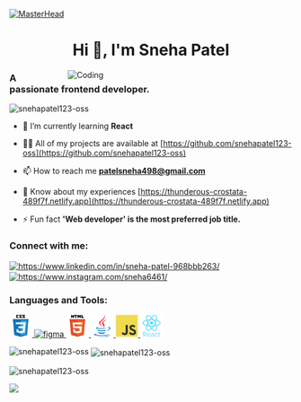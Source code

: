 [![MasterHead](https://camo.githubusercontent.com/5dc6ee33381917e41fc9c4951799268998f11a9b864399bf79a0842e4f9b194d/68747470733a2f2f692e696d6775722e636f6d2f315a76566b44632e676966)](https://codegrills.in)
<h1 align="center">Hi 👋, I'm Sneha Patel</h1>
<img align="right" alt="Coding" width="400" src="https://camo.githubusercontent.com/0f2df9c6430300192232520a10bc3f09066cee3c6f1205da8490ac2b1d69d9e5/68747470733a2f2f6d69722d73332d63646e2d63662e626568616e63652e6e65742f70726f6a6563745f6d6f64756c65732f646973702f3630313031343131363737303437352e363036386265666634363430612e676966">


<h3 align="left">A passionate frontend developer.</h3>

<p align="left"> <img src="https://komarev.com/ghpvc/?username=snehapatel123-oss&label=Profile%20views&color=0e75b6&style=flat" alt="snehapatel123-oss" /> </p>

- 🌱 I’m currently learning **React**

- 👨‍💻 All of my projects are available at [https://github.com/snehapatel123-oss](https://github.com/snehapatel123-oss)

- 📫 How to reach me **patelsneha498@gmail.com**

- 📄 Know about my experiences [https://thunderous-crostata-489f7f.netlify.app](https://thunderous-crostata-489f7f.netlify.app)

- ⚡ Fun fact **'Web developer' is the most preferred job title.**

<h3 align="left">Connect with me:</h3>
<p align="left">
<a href="https://linkedin.com/in/https://www.linkedin.com/in/sneha-patel-968bbb263/" target="blank"><img align="center" src="https://raw.githubusercontent.com/rahuldkjain/github-profile-readme-generator/master/src/images/icons/Social/linked-in-alt.svg" alt="https://www.linkedin.com/in/sneha-patel-968bbb263/" height="30" width="40" /></a>
<a href="https://instagram.com/https://www.instagram.com/sneha6461/" target="blank"><img align="center" src="https://raw.githubusercontent.com/rahuldkjain/github-profile-readme-generator/master/src/images/icons/Social/instagram.svg" alt="https://www.instagram.com/sneha6461/" height="30" width="40" /></a>
</p>

<h3 align="left">Languages and Tools:</h3>
<p align="left"> <a href="https://www.w3schools.com/css/" target="_blank" rel="noreferrer"> <img src="https://raw.githubusercontent.com/devicons/devicon/master/icons/css3/css3-original-wordmark.svg" alt="css3" width="40" height="40"/> </a> <a href="https://www.figma.com/" target="_blank" rel="noreferrer"> <img src="https://www.vectorlogo.zone/logos/figma/figma-icon.svg" alt="figma" width="40" height="40"/> </a> <a href="https://www.w3.org/html/" target="_blank" rel="noreferrer"> <img src="https://raw.githubusercontent.com/devicons/devicon/master/icons/html5/html5-original-wordmark.svg" alt="html5" width="40" height="40"/> </a> <a href="https://www.java.com" target="_blank" rel="noreferrer"> <img src="https://raw.githubusercontent.com/devicons/devicon/master/icons/java/java-original.svg" alt="java" width="40" height="40"/> </a> <a href="https://developer.mozilla.org/en-US/docs/Web/JavaScript" target="_blank" rel="noreferrer"> <img src="https://raw.githubusercontent.com/devicons/devicon/master/icons/javascript/javascript-original.svg" alt="javascript" width="40" height="40"/> </a> <a href="https://reactjs.org/" target="_blank" rel="noreferrer"> <img src="https://raw.githubusercontent.com/devicons/devicon/master/icons/react/react-original-wordmark.svg" alt="react" width="40" height="40"/> </a> </p>

<p><img align="left" src="https://github-readme-stats.vercel.app/api/top-langs?username=snehapatel123-oss&show_icons=true&locale=en&layout=compact" alt="snehapatel123-oss" /></p>

<p>&nbsp;<img align="center" src="https://github-readme-stats.vercel.app/api?username=snehapatel123-oss&show_icons=true&locale=en" alt="snehapatel123-oss" /></p>

<p><img align="center" src="https://github-readme-streak-stats.herokuapp.com/?user=snehapatel123-oss&" alt="snehapatel123-oss" /></p>

<img src="https://res.cloudinary.com/practicaldev/image/fetch/s--NaEDFYAK--/c_imagga_scale,f_auto,fl_progressive,h_900,q_66,w_1600/https://dev-to-uploads.s3.amazonaws.com/uploads/articles/legnuefb30fdf1owkh98.gif">

